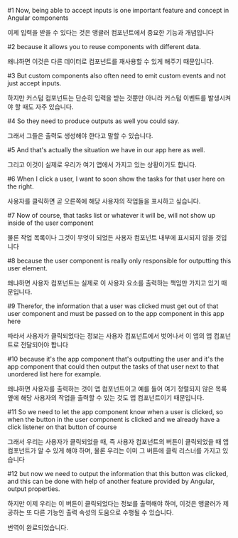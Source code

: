 #1
Now,
being able to accept inputs
is one important feature and concept
in Angular components

이제
입력을 받을 수 있다는 것은
앵귤러 컴포넌트에서
중요한 기능과 개념입니다

#2
because it allows you
to reuse components
with different data.

왜냐하면 이것은
다른 데이터로
컴포넌트를 재사용할 수 있게
해주기 때문입니다.

#3
But custom components also often need
to emit custom events
and not just accept inputs.

하지만 커스텀 컴포넌트는
단순히 입력을 받는 것뿐만 아니라
커스텀 이벤트를 발생시켜야 할 때도
자주 있습니다.

#4
So they need
to produce outputs
as well you could say.

그래서 그들은
출력도 생성해야 한다고
말할 수 있습니다.

#5
And that's actually the situation
we have
in our app here as well.

그리고 이것이 실제로
우리가 여기 앱에서 가지고 있는
상황이기도 합니다.

#6
When I click a user,
I want to soon show the tasks
for that user here
on the right.

사용자를 클릭하면
곧 오른쪽에
해당 사용자의 작업들을
표시하고 싶습니다.

#7
Now of course,
that tasks list
or whatever it will be,
will not show up inside
of the user component

물론
작업 목록이나
그것이 무엇이 되었든
사용자 컴포넌트 내부에
표시되지 않을 것입니다

#8
because the user component
is really only responsible
for outputting this user element.

왜냐하면 사용자 컴포넌트는
실제로 이 사용자 요소를 출력하는
책임만 가지고 있기 때문입니다.

#9
Therefor,
the information
that a user was clicked
must get out
of that user component
and must be passed on
to the app component
in this app here

따라서
사용자가 클릭되었다는
정보는
사용자 컴포넌트에서
벗어나서
이 앱의
앱 컴포넌트로
전달되어야 합니다

#10
because it's the app component
that's outputting the user
and it's the app component
that could then output
the tasks of that user
next to that unordered list
here for example.

왜냐하면 사용자를 출력하는 것이
앱 컴포넌트이고
예를 들어 여기 정렬되지 않은 목록
옆에 해당 사용자의 작업을
출력할 수 있는 것도
앱 컴포넌트이기 때문입니다.

#11
So we need to let
the app component know
when a user is clicked,
so when the button
in the user component is clicked
and we already have a click listener
on that button of course

그래서 우리는
사용자가 클릭되었을 때,
즉 사용자 컴포넌트의 버튼이
클릭되었을 때
앱 컴포넌트가 알 수 있게
해야 하며,
물론 우리는 이미 그 버튼에
클릭 리스너를 가지고 있습니다

#12
but now we need to output
the information
that this button was clicked,
and this can be done
with help of another feature
provided by Angular,
output properties.

하지만 이제 우리는
이 버튼이 클릭되었다는
정보를 출력해야 하며,
이것은 앵귤러가 제공하는
또 다른 기능인
출력 속성의 도움으로
수행될 수 있습니다.

번역이 완료되었습니다.
